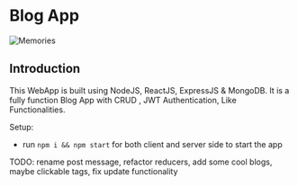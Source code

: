 # Blog App

![Memories](file:///C:/Users/bunty/Downloads/Screenshot%202021-10-26%20233300.png)

## Introduction
This WebApp is built using NodeJS, ReactJS, ExpressJS & MongoDB. It is a fully function Blog App with CRUD , JWT Authentication, Like Functionalities.

Setup:
- run ```npm i && npm start``` for both client and server side to start the app

TODO: rename post message, refactor reducers, add some cool blogs, maybe clickable tags, fix update functionality
